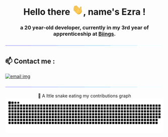 <h1 align="center">Hello there <img width="35" src="https://github.com/1999AZZAR/1999AZZAR/blob/main/resources/img/waving.gif">, name's Ezra !</h1>
<h3 align="center">a 20 year-old developer, currently in my 3rd year of apprenticeship at <a target="_blank" href="https://biings.com/">Biings</a>.</h3>

<a href="https://www.youtube.com/watch?v=dQw4w9WgXcQ"><img src="movingLine.gif"></a>

## 📫 Contact me : 
  <a href="mailto:ezra.mosimann@biings.com" target="_blank"><img align="center"
         src="https://img.shields.io/badge/gmail-EA4335.svg?style=for-the-badge&logo=gmail&logoColor=white"
         alt="email img" height="30"/></a>

<a href="https://www.youtube.com/watch?v=dQw4w9WgXcQ"><img src="movingLine.gif"></a>

<!-- 
## 🚀 Here you can find some of my statistics 

![Ezra's github stats](https://github-readme-stats.vercel.app/api?username=ezramosimann&show_icons=true&theme=tokyonight) 
<img src="https://github-readme-streak-stats.herokuapp.com/?user=ezramosimann&theme=tokyonight" alt="mystreak"/> 

![Ezra's Top Languages](https://github-readme-stats.vercel.app/api/top-langs/?username=ezramosimann&theme=nightowl&layout=compact) 
<a href="https://www.youtube.com/watch?v=dQw4w9WgXcQ"><img src="movingLine.gif"></a>
-->

<div align="center">
  🐍 A lttle snake eating my contributions graph 
  <a href="#">
    <picture>
    <source media="(prefers-color-scheme: dark)" srcset="https://raw.githubusercontent.com/platane/platane/output/github-contribution-grid-snake-dark.svg">
    <source media="(prefers-color-scheme: light)" srcset="https://raw.githubusercontent.com/platane/platane/output/github-contribution-grid-snake.svg">
    <img alt="github contribution grid snake animation" src="https://raw.githubusercontent.com/platane/platane/output/github-contribution-grid-snake.svg">
    </picture>
  </a>
</div>

